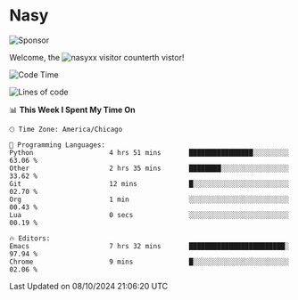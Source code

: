 # Nasy

<!--
<p align="center">
<img height="200" src="https://github-readme-stats.vercel.app/api?username=nasyxx&count_private=true&show_icons=true&theme=dracula&include_all_commits=true"/>
<img height="200" src="https://github-readme-stats.vercel.app/api/top-langs/?username=nasyxx&theme=dracula&hide=html,jupyter+notebook&count_private=true&show_icons=true"/>
</p>

  
----------------
-->

![Sponsor](https://img.shields.io/static/v1.svg?label=Sponsor&message=%E2%9D%A4&logo=GitHub&style=flat&color=pink)
 
Welcome, the ![nasyxx visitor counter](https://count.getloli.com/get/@nasyxx?theme=rule34)th vistor!
 
<!--START_SECTION:waka-->
![Code Time](http://img.shields.io/badge/Code%20Time-4%2C691%20hrs%2054%20mins-blue)

![Lines of code](https://img.shields.io/badge/From%20Hello%20World%20I%27ve%20Written-0%20lines%20of%20code-blue)

📊 **This Week I Spent My Time On** 

```text
🕑︎ Time Zone: America/Chicago

💬 Programming Languages: 
Python                   4 hrs 51 mins       ████████████████░░░░░░░░░   63.06 % 
Other                    2 hrs 35 mins       ████████░░░░░░░░░░░░░░░░░   33.62 % 
Git                      12 mins             █░░░░░░░░░░░░░░░░░░░░░░░░   02.70 % 
Org                      1 min               ░░░░░░░░░░░░░░░░░░░░░░░░░   00.43 % 
Lua                      0 secs              ░░░░░░░░░░░░░░░░░░░░░░░░░   00.19 % 

🔥 Editors: 
Emacs                    7 hrs 32 mins       ████████████████████████░   97.94 % 
Chrome                   9 mins              █░░░░░░░░░░░░░░░░░░░░░░░░   02.06 % 
```


 Last Updated on 08/10/2024 21:06:20 UTC
<!--END_SECTION:waka-->

<!-- ![visitors](https://visitor-badge.laobi.icu/badge?page_id=nasyxx.nasyxx) -->
